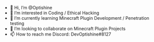- 👋 Hi, I’m @Optishine
- 👀 I’m interested in Coding / Ethical Hacking
- 🌱 I’m currently learning Minecraft Plugin Development / Penetration testing
- 💞️ I’m looking to collaborate on Minecraft Plugin Projects
- 📫 How to reach me Discord: DevOptishine#8127

<!---
Optishine/Optishine is a ✨ special ✨ repository because its `README.md` (this file) appears on your GitHub profile.
You can click the Preview link to take a look at your changes.
--->
